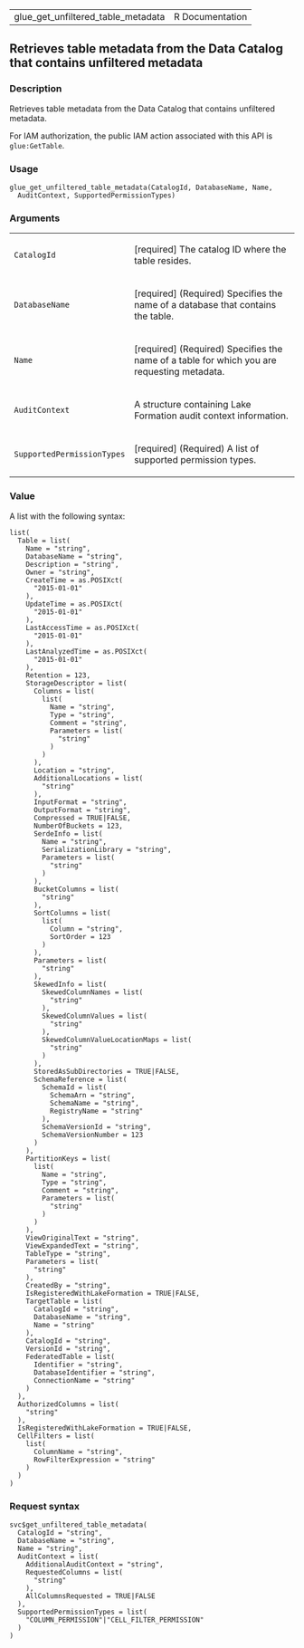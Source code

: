 <table style="width: 100%;">
<tbody>
<tr class="odd">
<td>glue_get_unfiltered_table_metadata</td>
<td style="text-align: right;">R Documentation</td>
</tr>
</tbody>
</table>

## Retrieves table metadata from the Data Catalog that contains unfiltered metadata

### Description

Retrieves table metadata from the Data Catalog that contains unfiltered
metadata.

For IAM authorization, the public IAM action associated with this API is
`glue:GetTable`.

### Usage

    glue_get_unfiltered_table_metadata(CatalogId, DatabaseName, Name,
      AuditContext, SupportedPermissionTypes)

### Arguments

<table>
<colgroup>
<col style="width: 35%" />
<col style="width: 65%" />
</colgroup>
<tbody>
<tr class="odd">
<td><code
id="glue_get_unfiltered_table_metadata_:_CatalogId">CatalogId</code></td>
<td><p>[required] The catalog ID where the table resides.</p></td>
</tr>
<tr class="even">
<td><code
id="glue_get_unfiltered_table_metadata_:_DatabaseName">DatabaseName</code></td>
<td><p>[required] (Required) Specifies the name of a database that
contains the table.</p></td>
</tr>
<tr class="odd">
<td><code
id="glue_get_unfiltered_table_metadata_:_Name">Name</code></td>
<td><p>[required] (Required) Specifies the name of a table for which you
are requesting metadata.</p></td>
</tr>
<tr class="even">
<td><code
id="glue_get_unfiltered_table_metadata_:_AuditContext">AuditContext</code></td>
<td><p>A structure containing Lake Formation audit context
information.</p></td>
</tr>
<tr class="odd">
<td><code
id="glue_get_unfiltered_table_metadata_:_SupportedPermissionTypes">SupportedPermissionTypes</code></td>
<td><p>[required] (Required) A list of supported permission
types.</p></td>
</tr>
</tbody>
</table>

### Value

A list with the following syntax:

    list(
      Table = list(
        Name = "string",
        DatabaseName = "string",
        Description = "string",
        Owner = "string",
        CreateTime = as.POSIXct(
          "2015-01-01"
        ),
        UpdateTime = as.POSIXct(
          "2015-01-01"
        ),
        LastAccessTime = as.POSIXct(
          "2015-01-01"
        ),
        LastAnalyzedTime = as.POSIXct(
          "2015-01-01"
        ),
        Retention = 123,
        StorageDescriptor = list(
          Columns = list(
            list(
              Name = "string",
              Type = "string",
              Comment = "string",
              Parameters = list(
                "string"
              )
            )
          ),
          Location = "string",
          AdditionalLocations = list(
            "string"
          ),
          InputFormat = "string",
          OutputFormat = "string",
          Compressed = TRUE|FALSE,
          NumberOfBuckets = 123,
          SerdeInfo = list(
            Name = "string",
            SerializationLibrary = "string",
            Parameters = list(
              "string"
            )
          ),
          BucketColumns = list(
            "string"
          ),
          SortColumns = list(
            list(
              Column = "string",
              SortOrder = 123
            )
          ),
          Parameters = list(
            "string"
          ),
          SkewedInfo = list(
            SkewedColumnNames = list(
              "string"
            ),
            SkewedColumnValues = list(
              "string"
            ),
            SkewedColumnValueLocationMaps = list(
              "string"
            )
          ),
          StoredAsSubDirectories = TRUE|FALSE,
          SchemaReference = list(
            SchemaId = list(
              SchemaArn = "string",
              SchemaName = "string",
              RegistryName = "string"
            ),
            SchemaVersionId = "string",
            SchemaVersionNumber = 123
          )
        ),
        PartitionKeys = list(
          list(
            Name = "string",
            Type = "string",
            Comment = "string",
            Parameters = list(
              "string"
            )
          )
        ),
        ViewOriginalText = "string",
        ViewExpandedText = "string",
        TableType = "string",
        Parameters = list(
          "string"
        ),
        CreatedBy = "string",
        IsRegisteredWithLakeFormation = TRUE|FALSE,
        TargetTable = list(
          CatalogId = "string",
          DatabaseName = "string",
          Name = "string"
        ),
        CatalogId = "string",
        VersionId = "string",
        FederatedTable = list(
          Identifier = "string",
          DatabaseIdentifier = "string",
          ConnectionName = "string"
        )
      ),
      AuthorizedColumns = list(
        "string"
      ),
      IsRegisteredWithLakeFormation = TRUE|FALSE,
      CellFilters = list(
        list(
          ColumnName = "string",
          RowFilterExpression = "string"
        )
      )
    )

### Request syntax

    svc$get_unfiltered_table_metadata(
      CatalogId = "string",
      DatabaseName = "string",
      Name = "string",
      AuditContext = list(
        AdditionalAuditContext = "string",
        RequestedColumns = list(
          "string"
        ),
        AllColumnsRequested = TRUE|FALSE
      ),
      SupportedPermissionTypes = list(
        "COLUMN_PERMISSION"|"CELL_FILTER_PERMISSION"
      )
    )
